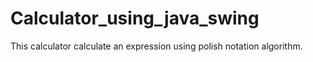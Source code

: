 # Calculator_using_java_swing
This calculator calculate an expression using polish notation algorithm.
